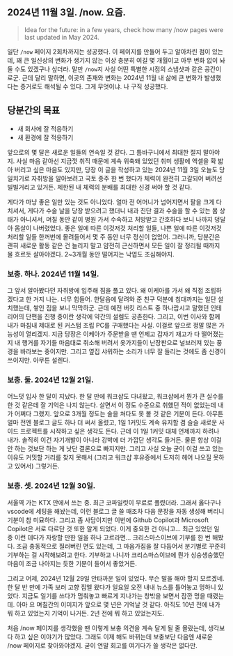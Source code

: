## 2024년 11월 3일. /now. 요즘.

> Idea for the future: in a few years, check how many /now pages were last updated in May 2024.

일단 `/now` 페이지 2회차까지는 성공했다. 이 페이지를 만들어 두고 알아차린 점이 있는데, 꽤 큰 일신상의 변화가 생기지 않는 이상 충분히 여길 몇 개월이고 아무 변화 없이 놔둘 수도 있겠구나 싶더라. 말만 `/now`지 사실 어떤 특별한 시점의 스냅샷과 같은 공간이로군. 근데 달리 말하면, 이곳의 존재와 변화는 2024년 11월 내 삶에 큰 변화가 발생했다는 증거로도 해석될 수 있다. 그게 무엇이냐. 나 구직 성공했다. 

## 당분간의 목표

- 새 회사에 잘 적응하기
- 새 환경에 잘 적응하기

앞으로의 몇 달은 새로운 일들의 연속일 것 같다. 그 틈바구니에서 최대한 절지 말아야지. 사실 마음 같아선 지금껏 취직 때문에 계속 위축돼 있었던 취미 생활에 액셀을 확 밟아 버리고 싶은 마음도 있지만, 당장 이 글을 작성하고 있는 2024년 11월 3일 오늘도 당일치기로 자취방을 알아보려고 국토 종주 한 번 했다가 체력이 완전히 고갈되어 버려선 빌빌거리고 있거든. 제한된 내 체력의 분배를 최대한 신경 써야 할 것 같다.

게다가 마냥 좋은 일만 있는 것도 아니었다. 얼마 전 어머니가 넘어지면서 팔을 크게 다치셔서, 게다가 수술 날을 당장 받으려고 했더니 내과 진단 결과 수술을 할 수 있는 몸 상태가 아니셔서, 며칠 동안 같이 병원 가서 수속하고 처방받고 간호하다 보니 나까지 덩달아 몸살이 나버렸었다. 좋은 일에 따른 이것저것 처리할 일들, 나쁜 일에 따른 이것저것 처리할 일들 한꺼번에 몰려들어서 몇 주 동안 너무 정신이 없었어. 그러니까, 당분간은 괜히 새로운 활동 같은 건 늘리지 말고 얌전히 근신하면서 모든 일이 잘 정리될 때까지 물 흐르듯 살아야겠다. 2~3개월 동안 떨어지는 낙엽도 조심해야지.

### 보충. 하나. 2024년 11월 14일.

그 앞서 알아봤다던 자취방에 입주해 짐을 풀고 있다. 왜 이케아를 가서 왜 직접 조립하겠다고 한 거지 나는. 너무 힘들어. 한달음에 달려와 준 친구 덕분에 침대까지는 일단 설치했는데, 쌓인 짐을 보니 막막하군. 근데 예전 버킷 리스트 중 하나랍시고 말했던 인테리어의 단편을 진행 중이란 생각에 약간의 설렘도 공존한다. 그리고, 이번 이사와 함께 내가 마침내 제대로 된 커스텀 조립 PC를 구매했다는 사실. 이걸로 앞으로 정말 많은 가능성이 열리겠지. 지금 당장은 이케아가 주문받을 땐 언제고 갑자기 재고가 다 떨어졌는지 내 행거를 자기들 마음대로 취소해 버려서 옷가지들이 난장판으로 널브러져 있는 풍경을 바라보는 중이지만. 그리고 옆집 샤워하는 소리가 너무 잘 들리는 것에도 좀 신경이 쓰이지만. 아무튼 설렌다.

### 보충. 둘. 2024년 12월 21일.

어느덧 입사 한 달이 지났다. 한 달 만에 워크샵도 다녀왔고, 워크샵에서 뭔가 큰 실수를 한 것 같은데 잘 기억은 나지 않는다. 살면서 이 정도 수준으로 취했던 적이 없었는데 내가 어쩌다 그랬지. 앞으로 3개월 정도는 술을 쳐다도 못 볼 것 같은 기분이 든다. 아무튼 얼마 전엔 블로그 글도 하나 더 써서 올렸고, 1일 1커밋도 계속 유지할 겸 슬슬 새로운 사이드 프로젝트를 시작하고 싶은 생각도 든다. 근데 이 1일 1커밋 대체 언제까지 하려나 내가. 솔직히 이건 자기개발이 아니라 강박에 더 가깝단 생각도 들거든. 물론 항상 이걸 안 하는 것보단 하는 게 낫단 결론으로 빠지지만. 그리고 사실 오늘 굳이 이걸 쓰고 있는 이유도 커밋할 거리를 찾지 못해서 (그리고 워크샵 후유증에서 도저히 헤어 나오질 못하고 있어서) 그렇거든.

### 보충. 셋. 2024년 12월 30일.

서울역 가는 KTX 안에서 쓰는 중. 최근 코파일럿이 무료로 풀렸더라. 그래서 옳다구나 vscode에 세팅을 해놨는데, 이런 블로그 글 쓸 때조차 다음 문장을 자동 생성해 버리니 기분이 참 미묘하다. 그리고 좀 사담이지만 이번에 Github Copilot과 Microsoft Copilot은 서로 다르단 것 또한 알게 되었다. 이게 중요한 건 아니고... 최근 있었던 일 중 이런 데다가 자랑할 만한 일을 하나 고르라면... 크리스마스이브에 기부를 한 번 해봤다. 조금 충동적으로 질러버린 면도 있는데, 그 마음가짐을 잘 다듬어서 분기별로 꾸준히 기부하는 걸 시작해보려고 한다. 기부하고 나니까 크리스마스이브에 뭔가 싱숭생숭했던 마음이 조금 나아지는 듯한 기분이 들어서 좋았거든.

그리고 어제, 2024년 12월 29일 안타까운 일이 있었다. 무슨 말을 해야 할지 모르겠네. 한 달 반 만에 가족 보러 고향 집엘 왔다가 일요일 오전 내내 뉴스를 틀어놓고 멍하니 있었다. 지금도 일기를 쓰다가 멈춰놓고 빠르게 지나가는 창밖을 보면서 잠깐 멍을 때렸는데. 아마 요 며칠간의 이미지가 앞으로 몇 년은 기억날 것 같다. 아직도 10년 전에 내가 뭐 하고 있었는지 기억이 나거든. 2년 전에 뭐 하고 있었는지도.

처음 /now 페이지를 생각했을 땐 이렇게 보충 의견을 계속 달게 될 줄 몰랐는데, 생각보다 하고 싶은 이야기가 많았다. 그래도 이제 해도 바뀌는데 보충보단 다음엔 새로운 /now 페이지로 찾아와야겠지. 굳이 연말 회고를 여기다가 쓸 생각은 없다만.